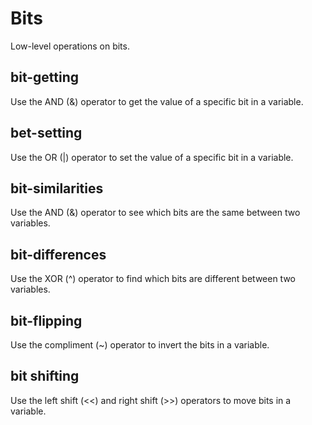 
# Bits

Low-level operations on bits.

## bit-getting

Use the AND (&) operator to get the value of a specific bit in a variable.

## bet-setting

Use the OR (|) operator to set the value of a specific bit in a variable.

## bit-similarities

Use the AND (&) operator to see which bits are the same between two variables.

## bit-differences

Use the XOR (^) operator to find which bits are different between two variables.

## bit-flipping

Use the compliment (~) operator to invert the bits in a variable.

## bit shifting

Use the left shift (<<) and right shift (>>) operators to move bits in a variable.
